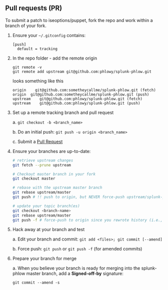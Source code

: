 Pull requests (PR)
------------------

To submit a patch to iseoptions/puppet, fork the repo and work within
a branch of your fork.

1. Ensure your `~/.gitconfig` contains:

    ```
    [push]
      default = tracking
    ```


2. In the repo folder - add the remote origin
   
    ```
    git remote -v
    git remote add upstream git@github.com:phlowy/splunk-phlow.git
    ```
   
   looks something like this
   
    ```
    origin    git@github.com:sometheycallme/splunk-phlow.git (fetch)
    origin	git@github.com:sometheycallme/splunk-phlow.git (push)
    upstream	git@github.com:phlowy/splunk-phlow.git (fetch)
    upstream	git@github.com:phlowy/splunk-phlow.git (push)
    ```
  
2. Set up a remote tracking branch and pull request

   a. `git checkout -b <branch_name>`

   b. Do an initial push: `git push -u origin <branch_name>`

   c. Submit a [Pull Request](https://help.github.com/articles/using-pull-requests)

3. Ensure your branches are up-to-date:

    ```bash
    # retrieve upstream changes
    git fetch --prune upstream

    # Checkout master branch in your fork
    git checkout master
    
    # rebase with the upstream master branch
    git rebase upstream/master
    git push # !! push to origin, but NEVER force-push upstream/splunk-phlow

    # update your topic branch(es)
    git checkout <branch-name>
    git rebase upstream/master
    git push -f # force-push to origin since you rewrote history (i.e., changed hashes)
    ```

4. Hack away at your branch and test

   a. Edit your branch and commit: `git add <files>; git commit [--amend]`

   b. Force push: `git push` or `git push -f` (for amended commits)


5. Prepare your branch for merge

   a. When you believe your branch is ready for merging into the
      splunk-phlow master branch, add a **Signed-off-by** signature:

    ```
    git commit --amend -s
    ```


